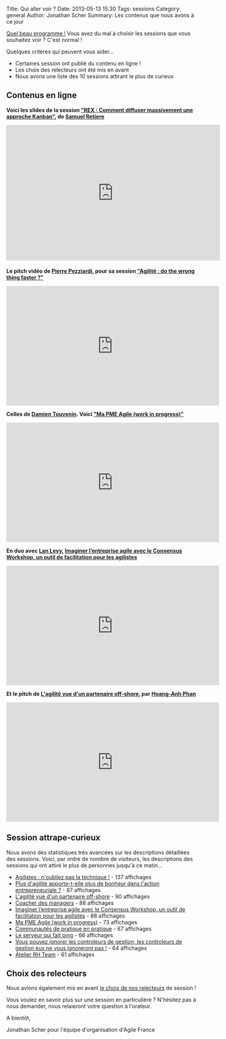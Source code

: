 Title: Qui aller voir ?
Date: 2013-05-13 15:30
Tags: sessions
Category: general
Author: Jonathan Scher
Summary: Les contenus que nous avons à ce jour

<a href="http://www.conference-agile.fr/static/programme/programme-agile-france-2013-draft-3.pdf">Quel beau programme !</a> Vous avez du mal à choisir les sessions que vous souhaitez voir ? C'est normal !

Quelques critères qui peuvent vous aider...

- Certaines session ont publié du contenu en ligne !
- Les choix des relecteurs ont été mis en avant
- Nous avons une liste des 10 sessions attirant le plus de curieux

<h2>Contenus en ligne</h2>

<b> Voici les slides de la session <a href="http://www.conference-agile.fr/sessions/rex-comment-diffuser-massivement-une-approche-kanban.html">"REX : Comment diffuser massivement une approche Kanban"</a>, de <a href="http://www.conference-agile.fr/bios/samuel-retiere.html">Samuel Retiere</a></b>

<iframe src="http://www.slideshare.net/slideshow/embed_code/20426286" width="560" height="356" frameborder="0" marginwidth="0" marginheight="0" scrolling="no" style="border:1px solid #CCC;border-width:1px 1px 0;margin-bottom:5px" allowfullscreen webkitallowfullscreen mozallowfullscreen> </iframe>

<b>Le pitch vidéo de <a href="http://www.conference-agile.fr/bios/pierre-pezziardi.html">Pierre Pezziardi</a>, pour sa session <a href="http://www.conference-agile.fr/sessions/agilite-do-the-wrong-thing-faster.html">"Agilité : do the wrong thing faster ?"</a></b>

<iframe width="560" height="315" src="http://www.youtube.com/embed/nDLjplZ_0yw" frameborder="0" allowfullscreen></iframe>

<b>Celles de <a href="http://www.conference-agile.fr/bios/damien-thouvenin.html">Damien Touvenin</a>. Voici <a href="http://www.conference-agile.fr/sessions/ma-pme-agile-work-in-progress.html">"Ma PME Agile (work in progress)"</a></b>

<iframe width="560" height="315" src="http://www.youtube.com/embed/cmwfUnFmSW4" frameborder="0" allowfullscreen></iframe>

<b>En duo avec <a href="http://www.conference-agile.fr/bios/lan-levy.html">Lan Levy</a>, <a href="http://www.conference-agile.fr/sessions/imaginer-lentreprise-agile-avec-le-consensus-workshop-un-outil-de-facilitation-pour-les-agilistes.html">Imaginer l’entreprise agile avec le Consensus Workshop, un outil de facilitation pour les agilistes</a></b>

<iframe width="560" height="315" src="http://www.youtube.com/embed/4PGR1sKc4rg" frameborder="0" allowfullscreen></iframe>

<b>Et le pitch de <a href="/sessions/lagilite-vue-dun-partenaire-off-shore.html">L'agilité vue d'un partenaire off-shore</a>, par  <a href="http://www.conference-agile.fr/bios/hoang-anh-phan.html">Hoang-Anh Phan</a></b>

<iframe width="560" height="315" src="http://www.youtube.com/embed/b2SEiAq4KVA" frameborder="0" allowfullscreen></iframe>


<h2>Session attrape-curieux</h2>
Nous avons des statistiques très avancées sur les descriptions détaillées des sessions. Voici, par ordre de nombre de visiteurs, les descriptions des sessions qui ont attiré le plus de personnes jusqu'à ce matin...

- <a href="/sessions/agilistes-noubliez-pas-la-technique.html">Agilistes : n'oubliez pas la technique !</a> - 137 affichages
- <a href="/sessions/plus-dagilite-apporte-t-elle-plus-de-bonheur-dans-laction-entrepreneuriale.html">Plus d'agilité apporte-t-elle plus de bonheur dans l'action entrepreneuriale ?</a> - 87 affichages
- <a href="/sessions/lagilite-vue-dun-partenaire-off-shore.html"> L'agilité vue d'un partenaire off-shore</a> - 90 affichages
- <a href="/sessions/coacher-des-managers.html">Coacher des managers</a> - 88 affichages
- <a href="/sessions/imaginer-lentreprise-agile-avec-le-consensus-workshop-un-outil-de-facilitation-pour-les-agilistes.html">Imaginer l’entreprise agile avec le Consensus Workshop, un outil de facilitation pour les agilistes</a> - 88 affichages
- <a href="/sessions/ma-pme-agile-work-in-progress.html">Ma PME Agile (work in progress)</a> - 73 affichages
- <a href="/sessions/communautes-de-pratique-en-pratique.html">Communautés de pratique en pratique</a> - 67 affichages
- <a href="/sessions/le-serveur-qui-fait-ping.html">Le serveur qui fait ping</a> - 66 affichages
- <a href="/sessions/vous-pouvez-ignorer-les-controleurs-de-gestion-les-controleurs-de-gestion-eux-ne-vous-ignoreront-pas.html">Vous pouvez ignorer les controleurs de gestion; les controleurs de gestion eux ne vous ignoreront pas !</a> - 64 affichages
- <a href="/sessions/atelier-rh-team.html">Atelier RH Team</a> - 61 affichages

<h2>Choix des relecteurs</h2>

Nous avions également mis en avant <a href="http://www.conference-agile.fr/nos-favoris.htm">le choix de nos relecteurs</a> de session !

Vous voulez en savoir plus sur une session en particulière ? N'hésitez pas à nous demander, nous relaieront votre question à l'orateur.

A bientôt,

Jonathan Scher pour l'équipe d'organisation d'Agile France
